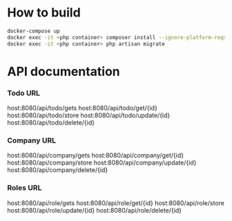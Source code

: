 # How to build
```sh
docker-compose up
docker exec -it <php container> composer install --ignore-platform-reqs
docker exec -it <php container> php artisan migrate
```

# API documentation
### Todo URL
host:8080/api/todo/gets
host:8080/api/todo/get/{id}
host:8080/api/todo/store
host:8080/api/todo/update/{id}
host:8080/api/todo/delete/{id}

### Company URL
host:8080/api/company/gets
host:8080/api/company/get/{id}
host:8080/api/company/store
host:8080/api/company/update/{id}
host:8080/api/company/delete/{id}

### Roles URL
host:8080/api/role/gets
host:8080/api/role/get/{id}
host:8080/api/role/store
host:8080/api/role/update/{id}
host:8080/api/role/delete/{id}
